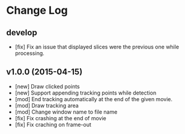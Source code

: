 Change Log
==========

develop
------------------

- [fix] Fix an issue that displayed slices were the previous one while processing.


v1.0.0 (2015-04-15)
------------------

- [new] Draw clicked points
- [new] Support appending tracking points while detection
- [mod] End tracking automatically at the end of the given movie.
- [mod] Draw tracking area
- [mod] Change window name to file name
- [fix] Fix crashing at the end of movie
- [fix] Fix craching on frame-out
